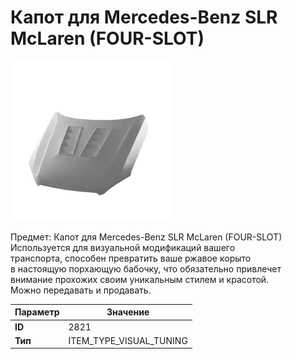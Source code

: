 # Капот для Mercedes-Benz SLR McLaren (FOUR-SLOT)

![Item Image](../img/2821.webp?raw=true)

Предмет: Капот для Mercedes-Benz SLR McLaren (FOUR-SLOT)<br>Используется для визуальной модификаций вашего<br>транспорта, способен превратить ваше ржавое корыто<br>в настоящую порхающую бабочку, что обязательно привлечет<br>внимание прохожих своим уникальным стилем и красотой.<br>Можно передавать и продавать.


| Параметр | Значение |
|----------|----------|
| **ID** | 2821 |
| **Тип** | ITEM_TYPE_VISUAL_TUNING |

